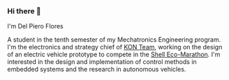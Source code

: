 ### Hi there 👋

I'm Del Piero Flores

A student in the tenth semester of my Mechatronics Engineering program. I'm the electronics and strategy chief of [KON Team](https://www.konteam.com/), working on the design of an electric vehicle prototype to compete in the [Shell Eco-Marathon](https://www.makethefuture.shell/en-gb/shell-eco-marathon). I'm interested in the design and implementation of control methods in embedded systems and the research in autonomous vehicles. 

<!--
**dpflores/dpflores** is a ✨ _special_ ✨ repository because its `README.md` (this file) appears on your GitHub profile.

Here are some ideas to get you started:

- 🔭 I’m currently working on ...
- 🌱 I’m currently learning ...
- 👯 I’m looking to collaborate on ...
- 🤔 I’m looking for help with ...
- 💬 Ask me about ...
- 📫 How to reach me: ...
- 😄 Pronouns: ...
- ⚡ Fun fact: ...
-->
